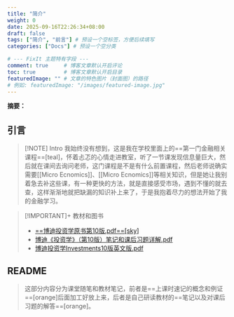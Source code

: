```yaml
---
title: "简介"
weight: 0
date: 2025-09-16T22:26:34+08:00
draft: false
tags: ["简介", "前言"] # 预设一个空标签，方便后续填写
categories: ["Docs"] # 预设一个空分类

# --- FixIt 主题特有字段 ---
comment: true     # 博客文章默认开启评论
toc: true         # 博客文章默认开启目录
featuredImage: "" # 文章的特色图片（封面图）的路径
# 例如: featuredImage: "/images/featured-image.jpg"
---
```


**摘要：** 

<!--more-->

## 引言

> [!NOTE] Intro
> 我始终没有想到，这是我在学校里面上的==第一门金融相关课程==[teal]，怀着忐忑的心情走进教室，听了一节课发现信息量巨大，然后就在课间去询问老师，这门课程是不是有什么前置课程，然后老师说确实需要[[Micro Ecnomics]]、[[Micro Ecnomics]]等相关知识，但是她让我别着急去补这些课，有一种更快的方法，就是直接感受市场，遇到不懂的就去查，这样渐渐地就把缺漏的知识补上来了，于是我抱着尽力的想法开始了我的金融学习。

> [!IMPORTANT]+ 教材和图书
> - [==博迪投资学原书第10版.pdf==[sky]](https://onefly.top/posts/15785.html)
> - [博迪《投资学》（第10版）笔记和课后习题详解.pdf](https://onefly.top/posts/15785.html)
> - [博迪投资学Investments10版英文版.pdf](https://onefly.top/posts/15785.html)

## README

> 这部分内容分为课堂随笔和教材笔记，前者是==上课时速记的概念和例证==[orange]后面加工好放上来，后者是自己研读教材的==笔记以及对课后习题的解答==[orange]。
